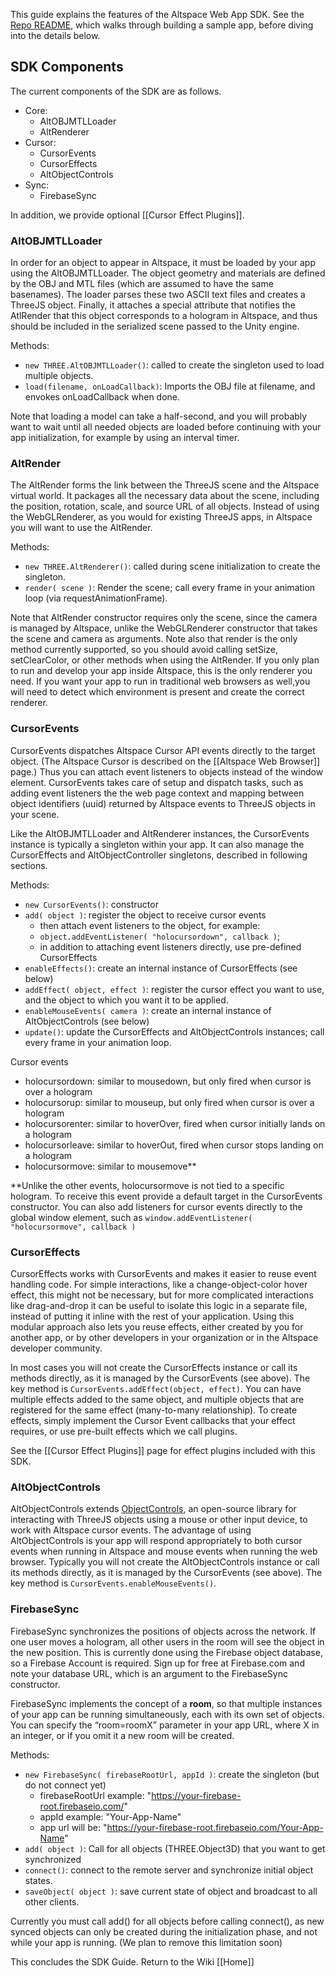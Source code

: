 This guide explains the features of the Altspace Web App SDK.  See the [Repo README], which walks through building a sample app, before diving into the details below.

## SDK Components
The current components of the SDK are as follows. 

* Core: 
  * AltOBJMTLLoader
  * AltRenderer
* Cursor: 
  * CursorEvents
  * CursorEffects
  * AltObjectControls
* Sync: 
  * FirebaseSync

In addition, we provide optional [[Cursor Effect Plugins]].


### AltOBJMTLLoader
In order for an object to appear in Altspace, it must be loaded by your app using the AltOBJMTLLoader.  The object geometry and materials are defined by the OBJ and MTL files (which are assumed to have the same basenames).  The loader parses these two ASCII text files and creates a ThreeJS object.  Finally, it attaches a special attribute  that notifies the AtlRender that this object corresponds to a hologram in Altspace, and thus should be included in the serialized scene passed to the Unity engine.  

Methods:
* `new THREE.AltOBJMTLLoader()`: called to create the singleton used to load multiple objects.
* `load(filename, onLoadCallback)`: Imports the OBJ file at filename, and envokes onLoadCallback when done.

Note that loading a model can take a half-second, and you will probably want to wait until all needed objects are loaded before continuing with your app initialization, for example by using an interval timer.

### AltRender
The AltRender forms the link between the ThreeJS scene and the Altspace virtual world.  It packages all the necessary data about the scene, including the position, rotation, scale, and source URL of all objects.  Instead of using the WebGLRenderer, as you would for existing ThreeJS apps, in Altspace you will want to use the AltRender.  

Methods:
* `new THREE.AltRenderer()`: called during scene initialization to create the singleton.
* `render( scene )`: Render the scene; call every frame in your animation loop (via requestAnimationFrame).

Note that AltRender constructor requires only the scene, since the camera is managed by Altspace, unlike the WebGLRenderer constructor that takes the scene and camera as arguments.   Note also that render is the only method currently supported, so you should avoid calling setSize, setClearColor, or other methods when using the AltRender.  If you only plan to run and develop your app inside Altspace, this is the only renderer you need. If you want your app to run in traditional web browsers as well,you will need to detect which environment is present and create the correct renderer.  

### CursorEvents
CursorEvents dispatches Altspace Cursor API events directly to the target object. (The Altspace Cursor is described on the [[Altspace Web Browser]] page.)  Thus you can attach event listeners to objects instead of the window element.  CursorEvents takes care of setup and dispatch tasks, such as adding event listeners the the web page context and mapping between object identifiers (uuid) returned by Altspace events to ThreeJS objects in your scene. 

Like the AltOBJMTLLoader and AltRenderer instances, the CursorEvents instance is typically a singleton within your app.  It can also manage the CursorEffects and AltObjectController singletons, described in following sections.

Methods:
* `new CursorEvents()`: constructor
* `add( object )`: register the object to receive cursor events
    * then attach event listeners to the object, for example:
    * `object.addEventListener( "holocursordown", callback )`;
    * in addition to attaching event listeners directly, use pre-defined CursorEffects
* `enableEffects()`: create an internal instance of CursorEffects (see below)
* `addEffect( object, effect )`: register the cursor effect you want to use, and the object to which you want it to be applied.  
* `enableMouseEvents( camera )`: create an internal instance of AltObjectControls (see below)
* `update()`: update the CursorEffects and AltObjectControls instances; call every frame in your animation loop.

Cursor events
* holocursordown: similar to mousedown, but only fired when cursor is over a hologram
* holocursorup: similar to mouseup, but only fired when cursor is over a hologram
* holocursorenter: similar to hoverOver, fired when cursor initially lands on a hologram
* holocursorleave: similar to hoverOut, fired when cursor stops landing on a hologram
* holocursormove: similar to mousemove**

**Unlike the other events, holocursormove is not tied to a specific hologram.  To receive this event provide a default target in the CursorEvents constructor. You can also add listeners for cursor events directly to the global window element, such as `window.addEventListener( "holocursormove", callback )`

### CursorEffects
CursorEffects works with CursorEvents and makes it easier to reuse event handling code.  For simple interactions, like a change-object-color hover effect, this might not be necessary, but for more complicated interactions like drag-and-drop it can be useful to isolate this logic in a separate file, instead of putting it inline with the rest of your application.  Using this modular approach also lets you reuse effects, either created by you for another app, or by other developers in your organization or in the Altspace developer community.

In most cases you will not create the CursorEffects instance or call its methods directly, as it is managed by the CursorEvents (see above).  The key method is `CursorEvents.addEffect(object, effect)`. You can have multiple effects added to the same object, and multiple objects that are registered for the same effect (many-to-many relationship).  To create effects, simply implement the Cursor Event callbacks that your effect requires, or use pre-built effects which we call plugins.  

See the [[Cursor Effect Plugins]] page for effect plugins included with this SDK.

### AltObjectControls
AltObjectControls extends [ObjectControls], an open-source library for interacting with ThreeJS objects using a mouse or other input device, to work with Altspace cursor events. The advantage of using AltObjectControls is your app will respond appropriately to both cursor events when running in Altspace and mouse events when running the web browser.  Typically you will not create the AltObjectControls instance or call its methods directly, as it is managed by the CursorEvents (see above). The key method is `CursorEvents.enableMouseEvents()`. 

### FirebaseSync
FirebaseSync synchronizes the positions of objects across the network. If one user moves a hologram, all other users in the room will see the object in the new position. This is currently done using the Firebase object database, so a  Firebase Account is required.  Sign up for free at Firebase.com and note your database URL, which is an argument to the FirebaseSync constructor.  

FirebaseSync implements the concept of a **room**, so that multiple instances of your app can be running simultaneously, each with its own set of objects.  You can specify the “room=roomX” parameter in your app URL, where X in an integer, or if you omit it a new room will be created.

Methods:
* `new FirebaseSync( firebaseRootUrl, appId )`: create the singleton (but do not connect yet)
    * firebaseRootUrl example: "https://your-firebase-root.firebaseio.com/"
    * appId example: "Your-App-Name"
    * app url will be: "https://your-firebase-root.firebaseio.com/Your-App-Name"
* `add( object )`: Call for all objects (THREE.Object3D) that you want to get synchronized
* `connect()`: connect to the remote server and synchronize initial object states.  
* `saveObject( object )`: save current state of object and broadcast to all other clients.

Currently you must call add() for all objects before calling connect(), as new synced objects can only be created during the initialization phase, and not while your app is running.  (We plan to remove this limitation soon)

This concludes the SDK Guide.  Return to the Wiki [[Home]]

[Repo README]: https://github.com/AltspaceVR/AltspaceSDK
[ObjectControls]: https://github.com/cabbibo/ObjectControls